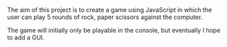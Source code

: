 The aim of this project is to create a game using JavaScript in which the user can play 5 rounds of rock, paper scissors against the computer.

The game will initially only be playable in the console, but eventually I hope to add a GUI.